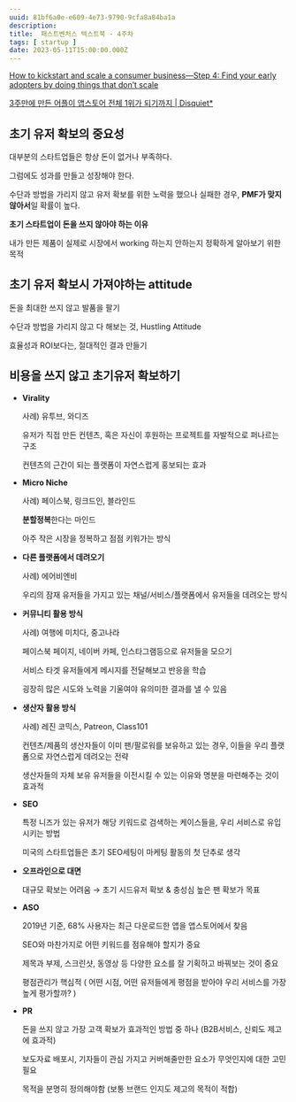 ```yaml
---
uuid: 81bf6a0e-e609-4e73-9790-9cfa8a84ba1a
description: 
title:  패스트벤처스 텍스트북 - 4주차
tags: [ startup ]
date: 2023-05-11T15:00:00.000Z
---
```









[How to kickstart and scale a consumer business—Step 4: Find your early adopters by doing things that don’t scale](https://www.lennysnewsletter.com/p/consumer-business-find-first-users)

[3주만에 만든 어플이 앱스토어 전체 1위가 되기까지 | Disquiet*](https://disquiet.io/@mrshin/makerlog/8835)

## 초기 유저 확보의 중요성

대부분의 스타트업들은 항상 돈이 없거나 부족하다.

그럼에도 성과를 만들고 성장해야 한다.

수단과 방법을 가리지 않고 유저 확보를 위한 노력을 했으나 실패한 경우, **PMF가 맞지 않아서**일 확률이 높다.

**초기 스타트업이 돈을 쓰지 않아야 하는 이유**

내가 만든 제품이 실제로 시장에서 working 하는지 안하는지 정확하게 알아보기 위한 목적

## 초기 유저 확보시 가져야하는 attitude

돈을 최대한 쓰지 않고 발품을 팔기

수단과 방법을 가리지 않고 다 해보는 것, Hustling Attitude

효율성과 ROI보다는, 절대적인 결과 만들기

## 비용을 쓰지 않고 초기유저 확보하기

- **Virality**
    
    사례) 유투브, 와디즈
    
    유저가 직접 만든 컨텐츠, 혹은 자신이 후원하는 프로젝트를 자발적으로 퍼나르는 구조
    
    컨텐츠의 근간이 되는 플랫폼이 자연스럽게 홍보되는 효과
    
- **Micro Niche**
    
    사례) 페이스북, 링크드인, 블라인드
    
    **분할정복**한다는 마인드
    
    아주 작은 시장을 정복하고 점점 키워가는 방식
    
- **다른 플랫폼에서 데려오기**
    
    사례) 에어비엔비
    
    우리의 잠재 유저들을 가지고 있는 채널/서비스/플랫폼에서 유저들을 데려오는 방식
    
- **커뮤니티 활용 방식**
    
    사례) 여행에 미치다, 중고나라
    
    페이스북 페이지, 네이버 카페, 인스타그램등으로 유저들을 모으기
    
    서비스 타겟 유저들에게 메시지를 전달해보고 반응을 학습
    
    굉장히 많은 시도와 노력을 기울여야 유의미한 결과를 낼 수 있음
    
- **생산자 활용 방식**
    
    사례) 레진 코믹스, Patreon, Class101
    
    컨텐츠/제품의 생산자들이 이미 팬/팔로워를 보유하고 있는 경우, 이들을 우리 플랫폼으로 자연스럽게 데려오는 전략
    
    생산자들의 자체 보유 유저들을 이전시킬 수 있는 이유와 명분을 마련해주는 것이 효과적
    
- **SEO**
    
    특정 니즈가 있는 유저가 해당 키워드로 검색하는 케이스들을, 우리 서비스로 유입시키는 방법
    
    미국의 스타트업들은 초기 SEO세팅이 마케팅 활동의 첫 단추로 생각
    
- **오프라인으로 대면**
    
    대규모 확보는 어려움 → 초기 시드유저 확보 & 충성심 높은 팬 확보가 목표
    
- **ASO**
    
    2019년 기준, 68% 사용자는 최근 다운로드한 앱을 앱스토어에서 찾음
    
    SEO와 마찬가지로 어떤 키워드를 점유해야 할지가 중요
    
    제목과 부제, 스크린샷, 동영상 등 다양한 요소를 잘 기획하고 바꿔보는 것이 중요
    
    평점관리가 핵심적 ( 어떤 시점, 어떤 유저들에게 평점을 받아야 우리 서비스를 가장 높게 평가할까? )
    
- **PR**
    
    돈을 쓰지 않고 가장 고객 확보가 효과적인 방법 중 하나 (B2B서비스, 신뢰도 제고에 효과적)
    
    보도자료 배포시, 기자들이 관심 가지고 커버해줄만한 요소가 무엇인지에 대한 고민 필요
    
    목적을 분명히 정의해야함 (보통 브랜드 인지도 제고의 목적이 적합)

